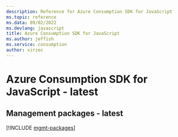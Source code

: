 ```yaml
---
description: Reference for Azure Consumption SDK for JavaScript
ms.topic: reference
ms.data: 09/02/2022
ms.devlang: javascript
title: Azure Consumption SDK for JavaScript
ms.author: jeffish
ms.service: consumption
author: xirzec
---
```

# Azure Consumption SDK for JavaScript - latest

## Management packages - latest
[!INCLUDE [mgmt-packages](consumption-mgmt-index.md)]